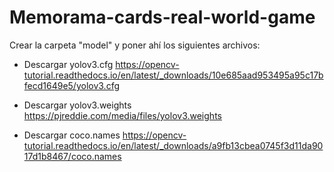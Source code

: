 # Memorama-cards-real-world-game

Crear la carpeta "model" y poner ahí los siguientes archivos:

- Descargar yolov3.cfg
https://opencv-tutorial.readthedocs.io/en/latest/_downloads/10e685aad953495a95c17bfecd1649e5/yolov3.cfg

- Descargar yolov3.weights
https://pjreddie.com/media/files/yolov3.weights

- Descargar coco.names
https://opencv-tutorial.readthedocs.io/en/latest/_downloads/a9fb13cbea0745f3d11da9017d1b8467/coco.names
